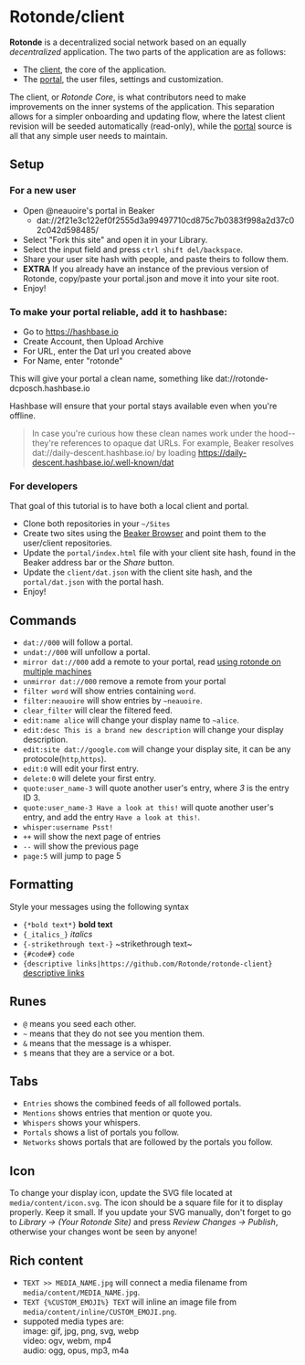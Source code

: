 # Rotonde/client

**Rotonde** is a decentralized social network based on an equally *decentralized* application. The two parts of the application are as follows:

- The [client](https://github.com/Rotonde/rotonde-client), the core of the application.
- The [portal](https://github.com/Rotonde/rotonde-portal), the user files, settings and customization.

The client, or *Rotonde Core*, is what contributors need to make improvements on the inner systems of the application. This separation allows for a simpler onboarding and updating flow, where the latest client revision will be seeded automatically (read-only), while the [portal](https://github.com/Rotonde/rotonde-portal) source is all that any simple user needs to maintain.

## Setup

### For a new user

- Open @neauoire's portal in Beaker
    - dat://2f21e3c122ef0f2555d3a99497710cd875c7b0383f998a2d37c02c042d598485/
- Select "Fork this site" and open it in your Library.
- Select the input field and press `ctrl shift del/backspace`.
- Share your user site hash with people, and paste theirs to follow them.
- **EXTRA** If you already have an instance of the previous version of Rotonde, copy/paste your portal.json and move it into your site root.
- Enjoy!

### To make your portal reliable, add it to hashbase:
- Go to https://hashbase.io
- Create Account, then Upload Archive
- For URL, enter the Dat url you created above
- For Name, enter "rotonde"

This will give your portal a clean name, something like dat://rotonde-dcposch.hashbase.io

Hashbase will ensure that your portal stays available even when you're offline.

> In case you're curious how these clean names work under the hood--they're references to opaque dat URLs. For example, Beaker resolves dat://daily-descent.hashbase.io/ by loading https://daily-descent.hashbase.io/.well-known/dat 


### For developers

That goal of this tutorial is to have both a local client and portal.

- Clone both repositories in your `~/Sites`
- Create two sites using the [Beaker Browser](https://beakerbrowser.com) and point them to the user/client repositories.
- Update the `portal/index.html` file with your client site hash, found in the Beaker address bar or the *Share* button.
- Update the `client/dat.json` with the client site hash, and the `portal/dat.json` with the portal hash.
- Enjoy!

## Commands

- `dat://000` will follow a portal.
- `undat://000` will unfollow a portal.
- `mirror dat://000` add a remote to your portal, read [using rotonde on multiple machines](https://github.com/Rotonde/rotonde-client/pull/159)
- `unmirror dat://000` remove a remote from your portal
- `filter word` will show entries containing `word`.
- `filter:neauoire` will show entries by `~neauoire`.
- `clear_filter` will clear the filtered feed.
- `edit:name alice` will change your display name to `~alice`.
- `edit:desc This is a brand new description` will change your display description.
- `edit:site dat://google.com` will change your display site, it can be any protocole(`http`,`https`).
- `edit:0` will edit your first entry.
- `delete:0` will delete your first entry.
- `quote:user_name-3` will quote another user's entry, where *3* is the entry ID 3. 
- `quote:user_name-3 Have a look at this!` will quote another user's entry, and add the entry `Have a look at this!`. 
- `whisper:username Psst!`
- `++` will show the next page of entries
- `--` will show the previous page
- `page:5` will jump to page 5

## Formatting
Style your messages using the following syntax   
- `{*bold text*}` **bold text**
- `{_italics_}` *italics*
- `{-strikethrough text-}` ~strikethrough text~
- `{#code#}` `code`
- `{descriptive links|https://github.com/Rotonde/rotonde-client}` [descriptive links](https://github.com/Rotonde/rotonde-client)


## Runes

- `@` means you seed each other.
- `~` means that they do not see you mention them.
- `&` means that the message is a whisper.
- `$` means that they are a service or a bot.

## Tabs

- `Entries` shows the combined feeds of all followed portals.
- `Mentions` shows entries that mention or quote you.
- `Whispers` shows your whispers.
- `Portals` shows a list of portals you follow.
- `Networks` shows portals that are followed by the portals you follow.

## Icon

To change your display icon, update the SVG file located at `media/content/icon.svg`. The icon should be a square file for it to display properly. Keep it small. If you update your SVG manually, don't forget to go to *Library -> (Your Rotonde Site)* and press *Review Changes -> Publish*, otherwise your changes wont be seen by anyone!

## Rich content

- `TEXT >> MEDIA_NAME.jpg` will connect a media filename from `media/content/MEDIA_NAME.jpg`.
- `TEXT {%CUSTOM_EMOJI%} TEXT` will inline an image file from `media/content/inline/CUSTOM_EMOJI.png`.
- suppoted media types are:  
image: gif, jpg, png, svg, webp  
video: ogv, webm, mp4  
audio: ogg, opus, mp3, m4a
